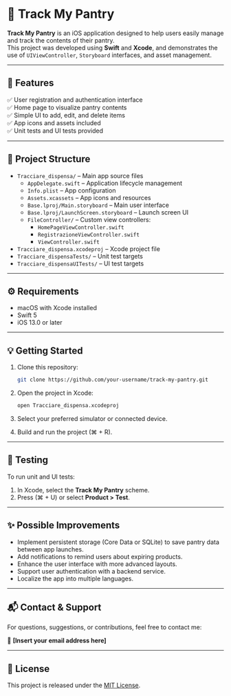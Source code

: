 # 📱 Track My Pantry

**Track My Pantry** is an iOS application designed to help users easily manage and track the contents of their pantry.  
This project was developed using **Swift** and **Xcode**, and demonstrates the use of `UIViewController`, `Storyboard` interfaces, and asset management.

---

## 🚀 Features

✅ User registration and authentication interface  
✅ Home page to visualize pantry contents  
✅ Simple UI to add, edit, and delete items  
✅ App icons and assets included  
✅ Unit tests and UI tests provided

---

## 📂 Project Structure

- `Tracciare_dispensa/` – Main app source files
  - `AppDelegate.swift` – Application lifecycle management
  - `Info.plist` – App configuration
  - `Assets.xcassets` – App icons and resources
  - `Base.lproj/Main.storyboard` – Main user interface
  - `Base.lproj/LaunchScreen.storyboard` – Launch screen UI
  - `FileController/` – Custom view controllers:
    - `HomePageViewController.swift`
    - `RegistrazioneViewController.swift`
    - `ViewController.swift`
- `Tracciare_dispensa.xcodeproj` – Xcode project file
- `Tracciare_dispensaTests/` – Unit test targets
- `Tracciare_dispensaUITests/` – UI test targets

---

## ⚙️ Requirements

- macOS with Xcode installed
- Swift 5
- iOS 13.0 or later

---

## 💡 Getting Started

1. Clone this repository:

   ```bash
   git clone https://github.com/your-username/track-my-pantry.git
   ```

2. Open the project in Xcode:

   ```bash
   open Tracciare_dispensa.xcodeproj
   ```

3. Select your preferred simulator or connected device.

4. Build and run the project (⌘ + R).

---

## 🧪 Testing

To run unit and UI tests:

1. In Xcode, select the **Track My Pantry** scheme.
2. Press (⌘ + U) or select **Product > Test**.

---

## ✨ Possible Improvements

- Implement persistent storage (Core Data or SQLite) to save pantry data between app launches.
- Add notifications to remind users about expiring products.
- Enhance the user interface with more advanced layouts.
- Support user authentication with a backend service.
- Localize the app into multiple languages.

---

## 📬 Contact & Support

For questions, suggestions, or contributions, feel free to contact me:

📧 **[Insert your email address here]**

---

## 📄 License

This project is released under the [MIT License](LICENSE).
